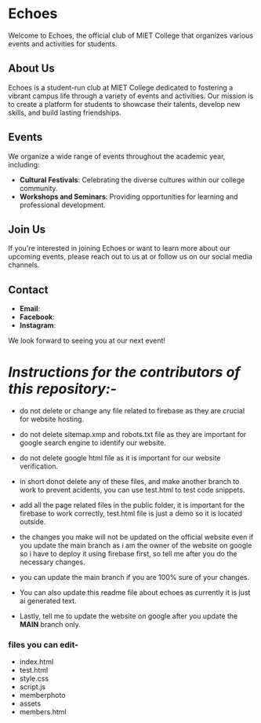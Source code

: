 # Echoes

Welcome to Echoes, the official club of MIET College that organizes various events and activities for students.

## About Us

Echoes is a student-run club at MIET College dedicated to fostering a vibrant campus life through a variety of events and activities. Our mission is to create a platform for students to showcase their talents, develop new skills, and build lasting friendships.

## Events

We organize a wide range of events throughout the academic year, including:

- **Cultural Festivals**: Celebrating the diverse cultures within our college community.
- **Workshops and Seminars**: Providing opportunities for learning and professional development.


## Join Us

If you're interested in joining Echoes or want to learn more about our upcoming events, please reach out to us at   or follow us on our social media channels.

## Contact

- **Email**: 
- **Facebook**: 
- **Instagram**:

We look forward to seeing you at our next event!




# *Instructions for the contributors of this repository:-*

- do not delete or change any file related to firebase as they are crucial for website hosting.

- do not delete sitemap.xmp and robots.txt file as they are important for google search engine to identify our website.

- do not delete google html file as it is important for our website verification.

- in short donot delete any of these files, and make another branch to work to prevent acidents, you can use test.html to test code snippets.

- add all the page related files in the public folder, it is important for the firebase to work correctly, test.html file is just a demo so it is located outside.

- the changes you make will not be updated on the official website even if you update the main branch as i am the owner of the website on google so i have to deploy it using firebase first, so tell me after you do the necessary changes.

- you can update the main branch if you are 100% sure of your changes.

- You can also update this readme file about echoes as currently it is just ai generated text.

- Lastly, tell me to update the website on google after you update the **MAIN** branch only.

### **files you can edit-**
- index.html
- test.html
- style.css
- script.js
- memberphoto
- assets
- members.html



